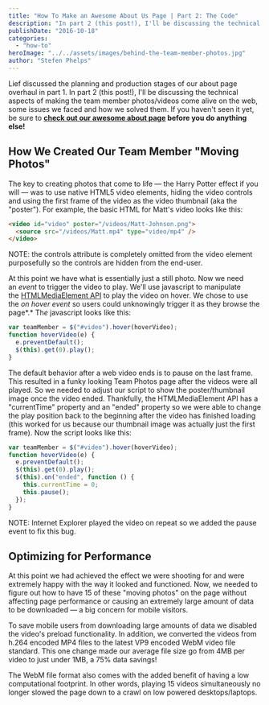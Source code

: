 ```yaml
---
title: "How To Make an Awesome About Us Page | Part 2: The Code"
description: "In part 2 (this post!), I'll be discussing the technical aspects of making the team member photos/videos come alive on the web, some issues we faced and how we solved them"
publishDate: "2016-10-18"
categories:
  - "how-to"
heroImage: "../../assets/images/behind-the-team-member-photos.jpg"
author: "Stefen Phelps"
---
```


Lief discussed the planning and production stages of our about page overhaul in part 1. In part 2 (this post!), I'll be discussing the technical aspects of making the team member photos/videos come alive on the web, some issues we faced and how we solved them. If you haven't seen it yet, be sure to **[check out our awesome about page](https://www.growwithsms.com/about) before you do anything else!**

## How We Created Our Team Member "Moving Photos"

The key to creating photos that come to life — the Harry Potter effect if you will — was to use native HTML5 video elements, hiding the video controls and using the first frame of the video as the video thumbnail (aka the "poster"). For example, the basic HTML for Matt's video looks like this:

```html
<video id="video" poster="/videos/Matt-Johnson.png">
  <source src="/videos/Matt.mp4" type="video/mp4" />
</video>
```

NOTE: the controls attribute is completely omitted from the video element purposefully so the controls are hidden from the end-user.

At this point we have what is essentially just a still photo. Now we need an *event* to trigger the video to play. We'll use javascript to manipulate the [HTMLMediaElement API](https://developer.mozilla.org/en-US/docs/Web/API/HTMLMediaElement) to play the video on hover. We chose to use the *on hover event* so users could unknowingly trigger it as they browse the page*.* Th*e* javascript looks like this:

```javascript
var teamMember = $("#video").hover(hoverVideo);
function hoverVideo(e) {
  e.preventDefault();
  $(this).get(0).play();
}
```

The default behavior after a web video ends is to pause on the last frame. This resulted in a funky looking Team Photos page after the videos were all played. So we needed to adjust our script to show the poster/thumbnail image once the video ended. Thankfully, the HTMLMediaElement API has a "currentTime" property and an "ended" property so we were able to change the play position back to the beginning after the video has finished loading (this worked for us because our thumbnail image was actually just the first frame). Now the script looks like this:

```javascript
var teamMember = $("#video").hover(hoverVideo);
function hoverVideo(e) {
  e.preventDefault();
  $(this).get(0).play();
  $(this).on("ended", function () {
    this.currentTime = 0;
    this.pause();
  });
}
```

NOTE: Internet Explorer played the video on repeat so we added the pause event to fix this bug.

## Optimizing for Performance

At this point we had achieved the effect we were shooting for and were extremely happy with the way it looked and functioned. Now, we needed to figure out how to have 15 of these "moving photos" on the page without affecting page performance or causing an extremely large amount of data to be downloaded — a big concern for mobile visitors.

To save mobile users from downloading large amounts of data we disabled the video's preload functionality. In addition, we converted the videos from h.264 encoded MP4 files to the latest VP9 encoded WebM video file standard. This one change made our average file size go from 4MB per video to just under 1MB, a 75% data savings!

The WebM file format also comes with the added benefit of having a low computational footprint. In other words, playing 15 videos simultaneously no longer slowed the page down to a crawl on low powered desktops/laptops.
